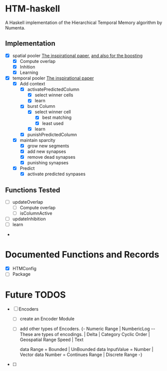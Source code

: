 # HTM-haskell
A Haskell implementation of the Hierarchical Temporal Memory algorithm by Numenta.

## Implementation
- [x] spatial pooler [The inspirational paper](https://numenta.com/resources/biological-and-machine-intelligence/spatial-pooling-algorithm/), [and also for the boosting](https://arxiv.org/pdf/1601.06116.pdf)
    - [x] Compute overlap
    - [x] Inhition
    - [x] Learning
- [x] temporal pooler [The inspirational paper](https://numenta.com/assets/pdf/temporal-memory-algorithm/Temporal-Memory-Algorithm-Details.pdf)
    - [x] Add context
        - [x] activatePredictedColumn
            - [x] select winner cells
            - [x] learn
        - [x] burst Column
            - [x] select winner cell 
                - [x] best matching
                - [x] least used
            - [x] learn
        - [x] punishPredictedColumn
    - [x] maintain sparcity 
        - [x] grow new segments
        - [x] add new synapses
        - [x] remove dead synapses
        - [x] punishing synapses
    - [x] Predict
        - [x] activate predicted synpases

## Functions Tested
- [ ] updateOverlap
    - [ ] Compute overlap
    - [ ] isColumnActive
- [ ] updateInhibition
- [ ] learn
- 

# Documented Functions and Records
- [x] HTMConfig
- [ ] Package 

# Future TODOS
- [ ] Encoders
    - [ ] create an Encoder Module
    - [ ] add other types of Encoders.
        {- Numeric Range
        | NumbericLog -- These are types of encodings.
        | Delta
        | Category Cyclic Order
        | Geospatial Range Speed
        | Text

        data Range = Bounded | UnBounded
        data InputValue = Number | Vector
        data Number = Continues Range | Discrete Range
        -}
-[ ]  